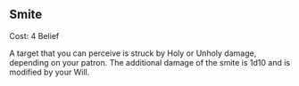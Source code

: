 ## Smite

Cost: 4 Belief

A target that you can perceive is struck by Holy or Unholy damage, depending on your patron. The additional damage of the smite is 1d10 and is modified by your Will.
